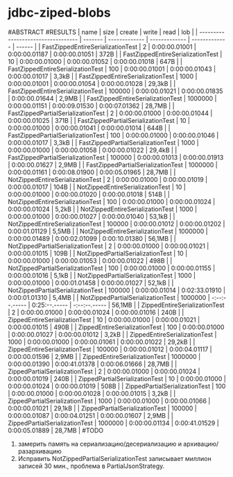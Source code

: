 # jdbc-ziped-blobs
#ABSTRACT
#RESULTS
| name                               | size    | create        | write         | read          | lob    |
| ---------------------------------- | ------- | ------------- | ------------- | ------------- | ------ |
| FastZippedEntireSerializationTest  | 2       | 0:00:00.01001 | 0:00:00.01187 | 0:00:00.01051 | 372B   |
| FastZippedEntireSerializationTest  | 10      | 0:00:00.01000 | 0:00:00.01052 | 0:00:00.01018 | 647B   |
| FastZippedEntireSerializationTest  | 100     | 0:00:00.01001 | 0:00:00.01043 | 0:00:00.01017 | 3,3kB  |
| FastZippedEntireSerializationTest  | 1000    | 0:00:00.01001 | 0:00:00.01054 | 0:00:00.01028 | 29,3kB |
| FastZippedEntireSerializationTest  | 100000  | 0:00:00.01021 | 0:00:00.01835 | 0:00:00.01644 | 2,9MB  |
| FastZippedEntireSerializationTest  | 1000000 | 0:00:00.01151 | 0:00:09.01530 | 0:00:07.01362 | 28,7MB |
| FastZippedPartialSerializationTest | 2       | 0:00:00.01000 | 0:00:00.01044 | 0:00:00.01025 | 371B   |
| FastZippedPartialSerializationTest | 10      | 0:00:00.01000 | 0:00:00.01041 | 0:00:00.01014 | 644B   |
| FastZippedPartialSerializationTest | 100     | 0:00:00.01000 | 0:00:00.01046 | 0:00:00.01017 | 3,3kB  |
| FastZippedPartialSerializationTest | 1000    | 0:00:00.01000 | 0:00:00.01058 | 0:00:00.01022 | 29,4kB |
| FastZippedPartialSerializationTest | 100000  | 0:00:00.01013 | 0:00:00.01913 | 0:00:00.01627 | 2,9MB  |
| FastZippedPartialSerializationTest | 1000000 | 0:00:00.01161 | 0:00:08.01900 | 0:00:05.01965 | 28,7MB |
| NotZippedEntireSerializationTest   | 2       | 0:00:00.01000 | 0:00:00.01019 | 0:00:00.01017 | 104B   |
| NotZippedEntireSerializationTest   | 10      | 0:00:00.01000 | 0:00:00.01020 | 0:00:00.01018 | 514B   |
| NotZippedEntireSerializationTest   | 100     | 0:00:00.01000 | 0:00:00.01024 | 0:00:00.01024 | 5,2kB  |
| NotZippedEntireSerializationTest   | 1000    | 0:00:00.01000 | 0:00:00.01027 | 0:00:00.01040 | 53,1kB |
| NotZippedEntireSerializationTest   | 100000  | 0:00:00.01012 | 0:00:00.01202 | 0:00:01.01129 | 5,5MB  |
| NotZippedEntireSerializationTest   | 1000000 | 0:00:00.01489 | 0:00:02.01099 | 0:00:10.01380 | 56,1MB |
| NotZippedPartialSerializationTest  | 2       | 0:00:00.01000 | 0:00:00.01021 | 0:00:00.01015 | 109B   |
| NotZippedPartialSerializationTest  | 10      | 0:00:00.01000 | 0:00:00.01053 | 0:00:00.01022 | 498B   |
| NotZippedPartialSerializationTest  | 100     | 0:00:00.01000 | 0:00:00.01155 | 0:00:00.01016 | 5,1kB  |
| NotZippedPartialSerializationTest  | 1000    | 0:00:00.01000 | 0:00:01.01458 | 0:00:00.01027 | 52,1kB |
| NotZippedPartialSerializationTest  | 100000  | 0:00:00.01014 | 0:02:33.01910 | 0:00:01.01310 | 5,4MB  |
| NotZippedPartialSerializationTest  | 1000000 | -:--:--.----- | 0:25:--.----- | -:--:--.----- | 56,1MB |
| ZippedEntireSerializationTest      | 2       | 0:00:00.01000 | 0:00:00.01024 | 0:00:00.01016 | 240B   |
| ZippedEntireSerializationTest      | 10      | 0:00:00.01000 | 0:00:00.01021 | 0:00:00.01015 | 490B   |
| ZippedEntireSerializationTest      | 100     | 0:00:00.01000 | 0:00:00.01027 | 0:00:00.01012 | 3,2kB  |
| ZippedEntireSerializationTest      | 1000    | 0:00:00.01000 | 0:00:00.01061 | 0:00:00.01022 | 29,2kB |
| ZippedEntireSerializationTest      | 100000  | 0:00:00.01012 | 0:00:04.01117 | 0:00:00.01596 | 2,9MB  |
| ZippedEntireSerializationTest      | 1000000 | 0:00:00.01390 | 0:00:41.01378 | 0:00:06.01666 | 28,7MB |
| ZippedPartialSerializationTest     | 2       | 0:00:00.01000 | 0:00:00.01024 | 0:00:00.01019 | 240B   |
| ZippedPartialSerializationTest     | 10      | 0:00:00.01000 | 0:00:00.01024 | 0:00:00.01019 | 508B   |
| ZippedPartialSerializationTest     | 100     | 0:00:00.01000 | 0:00:00.01028 | 0:00:00.01015 | 3,2kB  |
| ZippedPartialSerializationTest     | 1000    | 0:00:00.01000 | 0:00:00.01066 | 0:00:00.01021 | 29,1kB |
| ZippedPartialSerializationTest     | 100000  | 0:00:00.01087 | 0:00:04.01251 | 0:00:00.01607 | 2,9MB  |
| ZippedPartialSerializationTest     | 1000000 | 0:00:00.01134 | 0:00:41.01529 | 0:00:05.01889 | 28,7MB |
#TODO
1. замерить память на сериализацию/десериализацию и архивацию/разархивацию
1. Исправить NotZippedPartialSerializationTest записывает миллион записей 30 мин., проблема в PartialJsonStrategy.
